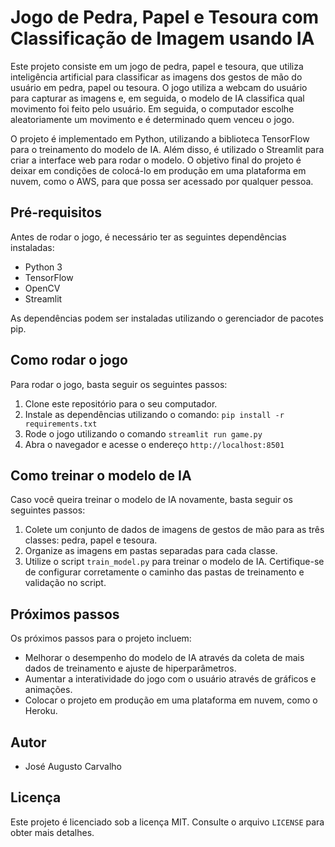 # Jogo de Pedra, Papel e Tesoura com Classificação de Imagem usando IA

Este projeto consiste em um jogo de pedra, papel e tesoura, que utiliza inteligência artificial para classificar as imagens dos gestos de mão do usuário em pedra, papel ou tesoura. O jogo utiliza a webcam do usuário para capturar as imagens e, em seguida, o modelo de IA classifica qual movimento foi feito pelo usuário. Em seguida, o computador escolhe aleatoriamente um movimento e é determinado quem venceu o jogo. 

O projeto é implementado em Python, utilizando a biblioteca TensorFlow para o treinamento do modelo de IA. Além disso, é utilizado o Streamlit para criar a interface web para rodar o modelo. O objetivo final do projeto é deixar em condições de colocá-lo em produção em uma plataforma em nuvem, como o AWS, para que possa ser acessado por qualquer pessoa.

## Pré-requisitos

Antes de rodar o jogo, é necessário ter as seguintes dependências instaladas:

- Python 3
- TensorFlow
- OpenCV
- Streamlit

As dependências podem ser instaladas utilizando o gerenciador de pacotes pip.

## Como rodar o jogo

Para rodar o jogo, basta seguir os seguintes passos:

1. Clone este repositório para o seu computador.
2. Instale as dependências utilizando o comando: `pip install -r requirements.txt`
3. Rode o jogo utilizando o comando `streamlit run game.py`
4. Abra o navegador e acesse o endereço `http://localhost:8501`

## Como treinar o modelo de IA

Caso você queira treinar o modelo de IA novamente, basta seguir os seguintes passos:

1. Colete um conjunto de dados de imagens de gestos de mão para as três classes: pedra, papel e tesoura.
2. Organize as imagens em pastas separadas para cada classe.
3. Utilize o script `train_model.py` para treinar o modelo de IA. Certifique-se de configurar corretamente o caminho das pastas de treinamento e validação no script.

## Próximos passos

Os próximos passos para o projeto incluem:

- Melhorar o desempenho do modelo de IA através da coleta de mais dados de treinamento e ajuste de hiperparâmetros.
- Aumentar a interatividade do jogo com o usuário através de gráficos e animações.
- Colocar o projeto em produção em uma plataforma em nuvem, como o Heroku.

## Autor

- José Augusto Carvalho

## Licença

Este projeto é licenciado sob a licença MIT. Consulte o arquivo `LICENSE` para obter mais detalhes.
